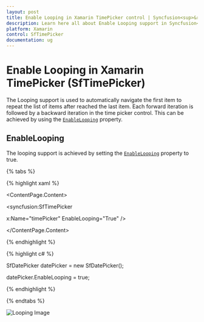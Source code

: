 ```yaml
---
layout: post
title: Enable Looping in Xamarin TimePicker control | Syncfusion<sup>&reg;</sup>
description: Learn here all about Enable Looping support in Syncfusion<sup>&reg;</sup> Xamarin TimePicker (SfTimePicker) control and more.
platform: Xamarin
control: SfTimePicker
documentation: ug
---
```


# Enable Looping in Xamarin TimePicker (SfTimePicker)

The Looping support is used to automatically navigate the first item to repeat the list of items after reached the last item. Each forward iteration is followed by a backward iteration in the time picker control. This can be achieved by using the [`EnableLooping`](https://help.syncfusion.com/cr/xamarin/Syncfusion.XForms.Pickers.PickerHelper.PickerBase.html#Syncfusion_XForms_Pickers_PickerHelper_PickerBase_EnableLooping) property.

## EnableLooping

The looping support is achieved by setting the [`EnableLooping`](https://help.syncfusion.com/cr/xamarin/Syncfusion.XForms.Pickers.PickerHelper.PickerBase.html#Syncfusion_XForms_Pickers_PickerHelper_PickerBase_EnableLooping) property to true.

{% tabs %}

{% highlight xaml %}

<ContentPage.Content>

<syncfusion:SfTimePicker

x:Name="timePicker" EnableLooping="True" />

</ContentPage.Content>

</ContentPage>

{% endhighlight %}

{% highlight c# %}

SfDatePicker datePicker = new SfDatePicker();

datePicker.EnableLooping = true;

{% endhighlight %}

{% endtabs %}

![Looping Image](images/Looping.png)
